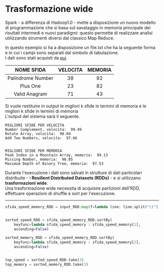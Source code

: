 # Trasformazione wide


Spark - a differenza di Hadoop1.0 - mette a disposizione un nuovo modello di programmazione che si basa sul savataggio in memoria principale dei risultati intermedi e nuovi paradigmi: questo permette di realizzare analisi utilizzando strumenti diversi dal classico Map Reduce.

In questo esempio si ha a disposizione un file.txt che ha la seguente forma e in cui i campi sono separati dal simbolo di tabulazione.<br>
I dati sono stati acquisti da <a href="https://github.com/mariocuomo/LeetCode/blob/main/README.md">qui</a>.

| NOME SFIDA | VELOCITA | MEMORIA 
| :---: | :---: | :---: 
| Palindrome Number | 38 | 92
| Plus One | 23 | 82
| Valid Anagram | 71 | 43


Si vuole restituire in output le migliori k sfide in termini di memoria e le migliori k sfide in termini di memoria<br>
L'output del sistema sarà il seguente.

```
MIGLIORI SFIDE PER VELOCITA
Number Complement, velocita:  99.49
Rotate Array, velocita:  98.04
Add Two Numbers, velocita:  97.66


MIGLIORI SFIDE PER MEMORIA
Peak Index in a Mountain Array, memoria:  99.13
Missing Number, memoria:  98.85
Maximum Depth of Binary Tree, memoria:  97.53
```


Durante l'esecuzione i dati sono salvati in strutture di dati particolari distribuite - i **Resilient Distributed Datasets (RDDs)** - e si utilizzano **trasformazioni wide**.<br>
Una trasformazione wide necessita di acquisire partizioni dell'RDD, effettuare operazioni di shuffle e sort per l'esecuzione.

--- 
```Python
sfida_speed_memory_RDD = input_RDD.map(f=lambda line: line.split("\t"))


sorted_speed_RDD = sfida_speed_memory_RDD.sortBy(
    keyfunc=lambda sfida_speed_memory : sfida_speed_memory[1],
    ascending=False)

sorted_memory_RDD = sfida_speed_memory_RDD.sortBy(
    keyfunc=lambda sfida_speed_memory : sfida_speed_memory[2],
    ascending=False)


top_speed = sorted_speed_RDD.take(3)
top_memory = sorted_memory_RDD.take(3)
```
